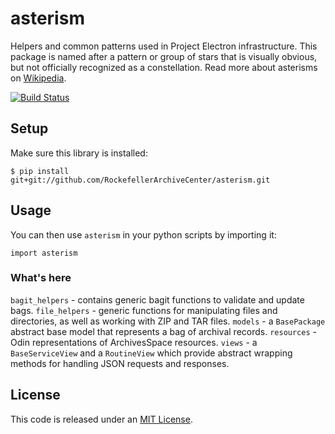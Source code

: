 # asterism

Helpers and common patterns used in Project Electron infrastructure. This package is named after a pattern or group of stars that is visually obvious, but not officially recognized as a constellation. Read more about asterisms on [Wikipedia](https://en.wikipedia.org/wiki/Asterism_(astronomy)).

[![Build Status](https://travis-ci.org/RockefellerArchiveCenter/asterism.svg?branch=master)](https://travis-ci.org/RockefellerArchiveCenter/asterism)

## Setup

Make sure this library is installed:

    $ pip install git+git://github.com/RockefellerArchiveCenter/asterism.git


## Usage

You can then use `asterism` in your python scripts by importing it:

    import asterism

### What's here

`bagit_helpers` - contains generic bagit functions to validate and update bags.
`file_helpers` - generic functions for manipulating files and directories, as well as working with ZIP and TAR files.
`models` - a `BasePackage` abstract base model that represents a bag of archival records.
`resources` - Odin representations of ArchivesSpace resources.
`views` - a `BaseServiceView` and a `RoutineView` which provide abstract wrapping methods for handling JSON requests and responses.


## License

This code is released under an [MIT License](LICENSE).
